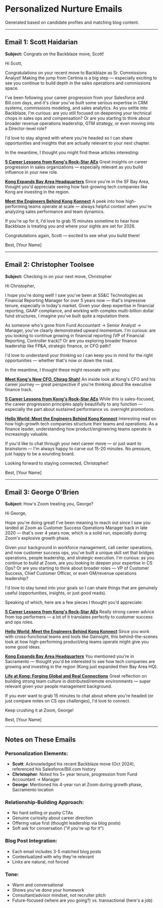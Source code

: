 # Personalized Nurture Emails

Generated based on candidate profiles and matching blog content.

---

## Email 1: Scott Haidarian

**Subject:** Congrats on the Backblaze move, Scott!

Hi Scott,

Congratulations on your recent move to Backblaze as Sr. Commissions Analyst! Making the jump from Certinia is a big step — especially exciting to see you continue to build depth in the sales operations and commissions space.

I've been following your career progression from your Salesforce and Bill.com days, and it's clear you've built some serious expertise in CRM systems, commissions modeling, and sales analytics. As you settle into Backblaze, I'm curious: are you still focused on deepening your technical chops in sales ops and compensation? Or are you starting to think about broader revenue operations leadership, GTM strategy, or even moving into a Director-level role?

I'd love to stay aligned with where you're headed so I can share opportunities and insights that are actually relevant to your next chapter.

In the meantime, I thought you might find these articles interesting:

**[5 Career Lessons from Kong's Rock-Star AEs](https://konghq.com/blog/news/5-career-lessons-from-kong-sales)**
Great insights on career progression in sales organizations — especially relevant as you build influence in your new role.

**[Kong Expands Bay Area Headquarters](https://konghq.com/blog/news/kong-expands-bay-area-headquarters)**
Since you're in the SF Bay Area, thought you'd appreciate seeing how fast-growing tech companies like Kong are investing in the region.

**[Meet the Engineers Behind Kong Konnect](https://konghq.com/blog/engineering/meet-the-engineers-behind-konnect)**
A peek into how high-performing teams operate at scale — always helpful context when you're analyzing sales performance and team dynamics.

If you're up for it, I'd love to grab 15 minutes sometime to hear how Backblaze is treating you and where your sights are set for 2026.

Congratulations again, Scott — excited to see what you build there!

Best,
[Your Name]

---

## Email 2: Christopher Toolsee

**Subject:** Checking in on your next move, Christopher

Hi Christopher,

I hope you're doing well! I saw you've been at SS&C Technologies as Financial Reporting Manager for over 5 years now — that's impressive tenure, especially in today's market. Given your deep expertise in financial reporting, GAAP compliance, and working with complex multi-billion dollar fund structures, I imagine you've built quite a reputation there.

As someone who's gone from Fund Accountant → Senior Analyst → Manager, you've clearly demonstrated upward momentum. I'm curious: are you looking to continue growing in financial reporting (VP of Financial Reporting, Controller track)? Or are you exploring broader finance leadership like FP&A, strategic finance, or CFO path?

I'd love to understand your thinking so I can keep you in mind for the right opportunities — whether that's now or down the road.

In the meantime, I thought these might resonate with you:

**[Meet Kong's New CFO, Chirag Shah!](https://konghq.com/blog/news/new-cfo-chirag-shah)**
An inside look at Kong's CFO and his career journey — great perspective if you're thinking about the executive finance track.

**[5 Career Lessons from Kong's Rock-Star AEs](https://konghq.com/blog/news/5-career-lessons-from-kong-sales)**
While this is sales-focused, the career progression principles apply beautifully to any function — especially the part about sustained performance vs. overnight promotions.

**[Hello World: Meet the Engineers Behind Kong Konnect](https://konghq.com/blog/engineering/meet-the-engineers-behind-konnect)**
Interesting read on how high-growth tech companies structure their teams and operations. As a finance leader, understanding how product/engineering teams operate is increasingly valuable.

If you'd like to chat through your next career move — or just want to brainstorm — I'm always happy to carve out 15-20 minutes. No pressure, just happy to be a sounding board.

Looking forward to staying connected, Christopher!

Best,
[Your Name]

---

## Email 3: George O'Brien

**Subject:** How's Zoom treating you, George?

Hi George,

Hope you're doing great! I've been meaning to reach out since I saw you landed at Zoom as Customer Success Operations Manager back in late 2020 — that's over 4 years now, which is a solid run, especially during Zoom's explosive growth phase.

Given your background in workforce management, call center operations, and now customer success ops, you've built a unique skill set that bridges operations, people leadership, and strategic execution. I'm curious: as you continue to build at Zoom, are you looking to deepen your expertise in CS Ops? Or are you starting to think about broader roles — VP of Customer Success, Chief Customer Officer, or even GM/revenue operations leadership?

I'd love to stay tuned into your goals so I can share things that are genuinely useful (opportunities, insights, or just good reads).

Speaking of which, here are a few pieces I thought you'd appreciate:

**[5 Career Lessons from Kong's Rock-Star AEs](https://konghq.com/blog/news/5-career-lessons-from-kong-sales)**
Really strong career advice from top performers — a lot of it translates perfectly to customer success and ops roles.

**[Hello World: Meet the Engineers Behind Kong Konnect](https://konghq.com/blog/engineering/meet-the-engineers-behind-konnect)**
Since you work with cross-functional teams and tools like Gainsight, this behind-the-scenes look at how high-performing product/eng teams operate might give you some good ideas.

**[Kong Expands Bay Area Headquarters](https://konghq.com/blog/news/kong-expands-bay-area-headquarters)**
You mentioned you're in Sacramento — thought you'd be interested to see how tech companies are growing and investing in the region (Kong just expanded their Bay Area HQ).

**[Life at Kong: Forging Global and Real Connections](https://konghq.com/blog/news/life-at-kong-global-connections)**
Great reflection on building strong team culture in distributed/remote environments — super relevant given your people management background.

If you ever want to grab 15 minutes to chat about where you're headed (or just compare notes on CS ops challenges), I'd love to connect.

Keep crushing it at Zoom, George!

Best,
[Your Name]

---

## Notes on These Emails

### Personalization Elements:
- **Scott**: Acknowledged his recent Backblaze move (Oct 2024), referenced his Salesforce/Bill.com history
- **Christopher**: Noted his 5+ year tenure, progression from Fund Accountant → Manager
- **George**: Mentioned his 4-year run at Zoom during growth phase, Sacramento location

### Relationship-Building Approach:
- No hard selling or pushy CTAs
- Genuine curiosity about career direction
- Offering value first (thought leadership via blog posts)
- Soft ask for conversation ("if you're up for it")

### Blog Post Integration:
- Each email includes 3-5 matched blog posts
- Contextualized with why they're relevant
- Links are natural, not forced

### Tone:
- Warm and conversational
- Shows you've done your homework
- Consultant/advisor mindset, not recruiter pitch
- Future-focused (where are you going?) vs. transactional (here's a job)
